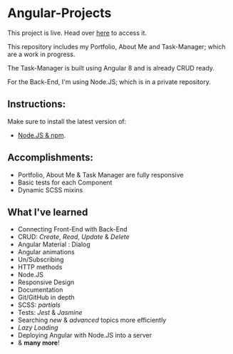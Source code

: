 # Angular-Projects

This project is live. Head over [here](http://www.adibzidan.com) to access it.

This repository includes my Portfolio, About Me and Task-Manager; which are a work in progress.

The Task-Manager is built using Angular 8 and is already CRUD ready.

For the Back-End, I'm using Node.JS; which is in a private repository.

## Instructions:

Make sure to install the latest version of:
- [Node.JS & npm](https://nodejs.org/en/).

## Accomplishments:

- Portfolio, About Me & Task Manager are fully responsive
- Basic tests for each Component
- Dynamic SCSS mixins

## What I've learned

- Connecting Front-End with Back-End
- CRUD: *Create*, *Read*, *Update* & *Delete*
- Angular Material : Dialog
- Angular animations
- Un/Subscribing
- HTTP methods
- Node.JS
- Responsive Design
- Documentation
- Git/GitHub in depth
- SCSS: *partials*
- Tests: *Jest* & *Jasmine*
- Searching *new* & *advanced* topics more efficiently
- *Lazy Loading*
- Deploying Angular with Node.JS into a server
- & **many more**!
